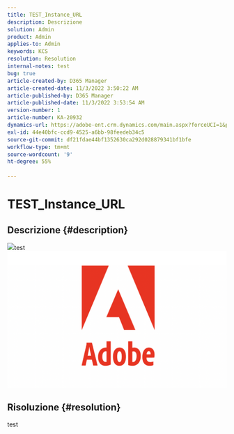 ```yaml
---
title: TEST_Instance_URL
description: Descrizione
solution: Admin
product: Admin
applies-to: Admin
keywords: KCS
resolution: Resolution
internal-notes: test
bug: true
article-created-by: D365 Manager
article-created-date: 11/3/2022 3:50:22 AM
article-published-by: D365 Manager
article-published-date: 11/3/2022 3:53:54 AM
version-number: 1
article-number: KA-20932
dynamics-url: https://adobe-ent.crm.dynamics.com/main.aspx?forceUCI=1&pagetype=entityrecord&etn=knowledgearticle&id=9be3b89f-2a5b-ed11-9561-6045bd0063aa
exl-id: 44e40bfc-ccd9-4525-a6bb-98feedeb34c5
source-git-commit: df21fdae44bf1352630ca292d028879341bf1bfe
workflow-type: tm+mt
source-wordcount: '9'
ht-degree: 55%

---
```


# TEST_Instance_URL

## Descrizione {#description}

![](https://adobe-ent.crm.dynamics.com/api/data/v9.0/msdyn_knowledgearticleimages%28a556add9-2a5b-ed11-9561-6045bd0063aa%29/msdyn_blobfile/$value)test![](assets/___a556add9-2a5b-ed11-9561-6045bd0063aa___.png)

## Risoluzione {#resolution}


test
